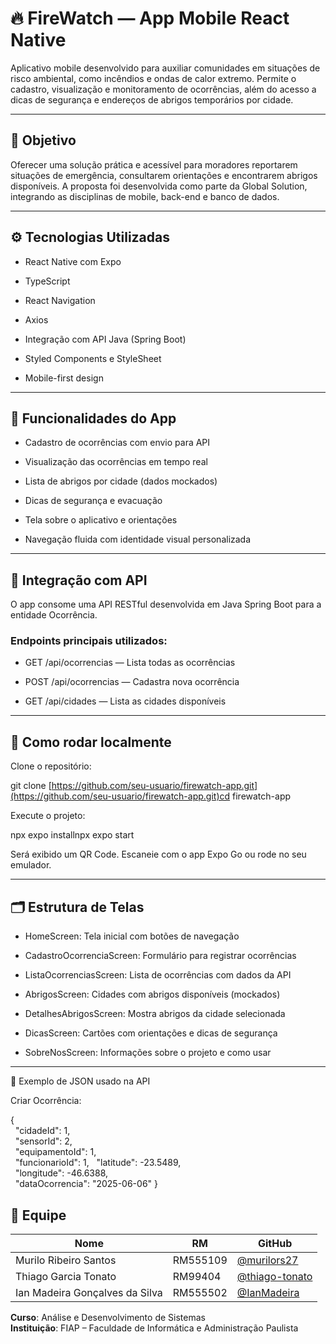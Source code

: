 # 🔥 FireWatch — App Mobile React Native

Aplicativo mobile desenvolvido para auxiliar comunidades em situações de risco ambiental, como incêndios e ondas de calor extremo. Permite o cadastro, visualização e monitoramento de ocorrências, além do acesso a dicas de segurança e endereços de abrigos temporários por cidade.

---

## 📌 Objetivo

Oferecer uma solução prática e acessível para moradores reportarem situações de emergência, consultarem orientações e encontrarem abrigos disponíveis. A proposta foi desenvolvida como parte da Global Solution, integrando as disciplinas de mobile, back-end e banco de dados.

---

## ⚙️ Tecnologias Utilizadas

*   React Native com Expo
    
*   TypeScript
    
*   React Navigation
    
*   Axios
    
*   Integração com API Java (Spring Boot)
    
*   Styled Components e StyleSheet
    
*   Mobile-first design

---

## 📱 Funcionalidades do App

*   Cadastro de ocorrências com envio para API
    
*   Visualização das ocorrências em tempo real
    
*   Lista de abrigos por cidade (dados mockados)
    
*   Dicas de segurança e evacuação
    
*   Tela sobre o aplicativo e orientações
    
*   Navegação fluida com identidade visual personalizada
    
---

## 🔄 Integração com API

O app consome uma API RESTful desenvolvida em Java Spring Boot para a entidade Ocorrência.

### Endpoints principais utilizados:

* GET /api/ocorrencias — Lista todas as ocorrências

* POST /api/ocorrencias — Cadastra nova ocorrência

* GET /api/cidades — Lista as cidades disponíveis

---

## 🧪 Como rodar localmente

Clone o repositório:

git clone [https://github.com/seu-usuario/firewatch-app.git](https://github.com/seu-usuario/firewatch-app.git)cd firewatch-app

Execute o projeto:

npx expo installnpx expo start

Será exibido um QR Code. Escaneie com o app Expo Go ou rode no seu emulador.

---

## 🗂️ Estrutura de Telas

*   HomeScreen: Tela inicial com botões de navegação
    
*   CadastroOcorrenciaScreen: Formulário para registrar ocorrências
    
*   ListaOcorrenciasScreen: Lista de ocorrências com dados da API
    
*   AbrigosScreen: Cidades com abrigos disponíveis (mockados)
    
*   DetalhesAbrigosScreen: Mostra abrigos da cidade selecionada
    
*   DicasScreen: Cartões com orientações e dicas de segurança
    
*   SobreNosScreen: Informações sobre o projeto e como usar
    
---

📸 Exemplo de JSON usado na API

Criar Ocorrência:

{  
&nbsp;&nbsp;"cidadeId": 1,  
&nbsp;&nbsp;"sensorId": 2,  
&nbsp;&nbsp;"equipamentoId": 1,  
&nbsp;&nbsp;"funcionarioId": 1,
&nbsp;&nbsp;"latitude": -23.5489,  
&nbsp;&nbsp;"longitude": -46.6388,  
&nbsp;&nbsp;"dataOcorrencia": "2025-06-06"
}

## 👥 Equipe

| Nome                                | RM       | GitHub                                |
|-------------------------------------|----------|----------------------------------------|
| Murilo Ribeiro Santos               | RM555109 | [@murilors27](https://github.com/murilors27) |
| Thiago Garcia Tonato                | RM99404  | [@thiago-tonato](https://github.com/thiago-tonato) |
| Ian Madeira Gonçalves da Silva      | RM555502 | [@IanMadeira](https://github.com/IanMadeira) |

**Curso**: Análise e Desenvolvimento de Sistemas  
**Instituição**: FIAP – Faculdade de Informática e Administração Paulista
